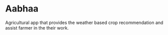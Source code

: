 # Aabhaa
Agricultural app that provides the weather based crop recommendation and assist farmer in the their work.
